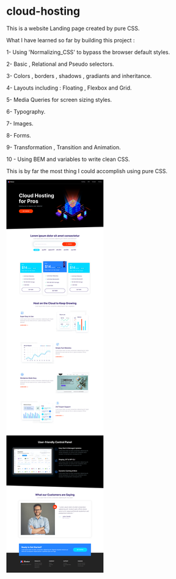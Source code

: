 # cloud-hosting

This is a website Landing page created by pure CSS.

What I have learned so far by building this project :

1- Using 'Normalizing_CSS' to bypass the browser default styles.

2- Basic , Relational and Pseudo selectors.

3- Colors , borders , shadows , gradiants and inheritance.

4- Layouts including : Floating , Flexbox and Grid.

5- Media Queries for screen sizing styles.

6- Typography.

7- Images.

8- Forms.

9- Transformation , Transition and Animation.

10 - Using BEM and variables to write clean CSS.

This is by far the most thing I could accomplish using pure CSS.

![screenshot](/uploads/Hoster.png)
